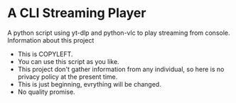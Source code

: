 # A CLI Streaming Player
A python script using yt-dlp and python-vlc to play streaming from console.
Information about this project
- This is COPYLEFT.
- You can use this script as you like.
- This project don't gather information from any individual, so here is no privacy policy at the present time.
- This is just beginning, evrything will be changed.
- No quality promise.
